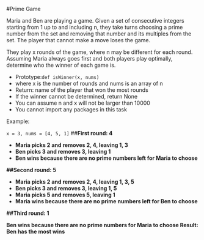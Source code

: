 #Prime Game

Maria and Ben are playing a game. Given a set of consecutive integers starting from 1 up to and including n, they take turns choosing a prime number from the set and removing that number and its multiples from the set. The player that cannot make a move loses the game.

They play x rounds of the game, where n may be different for each round. Assuming Maria always goes first and both players play optimally, determine who the winner of each game is.

<ul>
<li>Prototype:<code>def isWinner(x, nums)</code></li>
<li>where x is the number of rounds and nums is an array of n</li>
<li>Return: name of the player that won the most rounds</li>
<li>If the winner cannot be determined, return None</li>
<li>You can assume n and x will not be larger than 10000</li>
<li>You cannot import any packages in this task</li>
</ul>
Example:

<code>x = 3, nums = [4, 5, 1]</code>
##<b>First round: 4

<ul>
<li>Maria picks 2 and removes 2, 4, leaving 1, 3</li>
<li>Ben picks 3 and removes 3, leaving 1</li>
<li>Ben wins because there are no prime numbers left for Maria to choose</li>
</ul>

##<b>Second round: 5</b>

<ul>
<li>Maria picks 2 and removes 2, 4, leaving 1, 3, 5</li>
<li>Ben picks 3 and removes 3, leaving 1, 5</li>
<li>Maria picks 5 and removes 5, leaving 1</li>
<li>Maria wins because there are no prime numbers left for Ben to choose</li>
</ul>

##<b>Third round: 1</b>

Ben wins because there are no prime numbers for Maria to choose
<b>Result: Ben has the most wins
